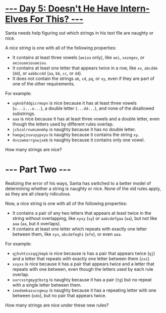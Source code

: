 # [--- Day 5: Doesn't He Have Intern-Elves For This? ---](https://adventofcode.com/2015/day/5)

Santa needs help figuring out which strings in his text file are naughty or nice.

A *nice string* is one with all of the following properties:

- It contains at least three vowels (``aeiou`` only), like ``aei``, ``xazegov``, or ``aeiouaeiouaeiou``.
- It contains at least one letter that appears twice in a row, like ``xx``, ``abcdde`` (``dd``), or ``aabbccdd`` (``aa``, ``bb``, ``cc``, or ``dd``).
- It does not contain the strings ``ab``, ``cd``, ``pq``, or ``xy``, even if they are part of one of the other requirements.

For example:
- ``ugknbfddgicrmopn`` is nice because it has at least three vowels (``u...i...o...``), a double letter (``...dd...``), and none of the disallowed substrings.
- ``aaa`` is nice because it has at least three vowels and a double letter, even though the letters used by different rules overlap.
- ``jchzalrnumimnmhp`` is naughty because it has no double letter.
- ``haegwjzuvuyypxyu`` is naughty because it contains the string ``xy``.
- ``dvszwmarrgswjxmb`` is naughty because it contains only one vowel.

How many strings are nice?

# --- Part Two ---

Realizing the error of his ways, Santa has switched to a better model of determining whether a string is naughty or nice. None of the old rules apply, as they are all clearly ridiculous.

Now, a nice string is one with all of the following properties:
- It contains a pair of any two letters that appears at least twice in the string without overlapping, like ``xyxy`` (``xy``) or ``aabcdefgaa`` (``aa``), but not like ``aaa`` (``aa``, but it overlaps).
- It contains at least one letter which repeats with exactly one letter between them, like ``xyx``, ``abcdefeghi`` (``efe``), or even ``aaa``.

For example:
- ``qjhvhtzxzqqjkmpb`` is nice because is has a pair that appears twice (``qj``) and a letter that repeats with exactly one letter between them (``zxz``).
- ``xxyxx`` is nice because it has a pair that appears twice and a letter that repeats with one between, even though the letters used by each rule overlap.
- ``uurcxstgmygtbstg`` is naughty because it has a pair (``tg``) but no repeat with a single letter between them.
- ``ieodomkazucvgmuy`` is naughty because it has a repeating letter with one between (``odo``), but no pair that appears twice.

How many strings are nice under these new rules?
